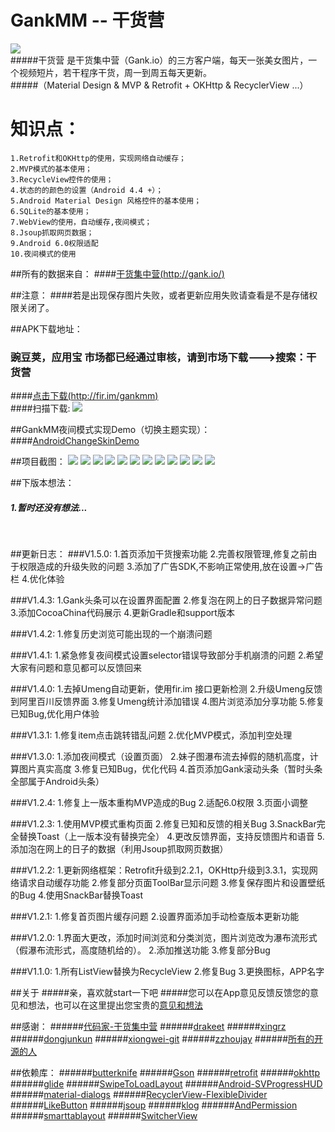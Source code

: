 # GankMM -- 干货营
![](https://github.com/maning0303/GankMM/raw/master/screenshots/icon.png)<br>
#####干货营 是干货集中营（Gank.io）的三方客户端，每天一张美女图片，一个视频短片，若干程序干货，周一到周五每天更新。<br>
#####（Material Design & MVP & Retrofit + OKHttp & RecyclerView ...）<br>

# 知识点：
    1.Retrofit和OKHttp的使用，实现网络自动缓存；
    2.MVP模式的基本使用；
    3.RecycleView控件的使用；
    4.状态的的颜色的设置（Android 4.4 +）；
    5.Android Material Design 风格控件的基本使用；
    6.SQLite的基本使用；
    7.WebView的使用，自动缓存,夜间模式；
    8.Jsoup抓取网页数据；
    9.Android 6.0权限适配
    10.夜间模式的使用

##所有的数据来自：
####[干货集中营(http://gank.io/)](http://gank.io/)<br>

##注意：
####若是出现保存图片失败，或者更新应用失败请查看是不是存储权限关闭了。

##APK下载地址：
### 豌豆荚，应用宝 市场都已经通过审核，请到市场下载--->搜索：干货营 
####[点击下载(http://fir.im/gankmm)](http://fir.im/gankmm)<br>
####扫描下载:
![](https://github.com/maning0303/GankMM/raw/master/screenshots/gank_ewm.png)

##GankMM夜间模式实现Demo（切换主题实现）：
####[AndroidChangeSkinDemo](https://github.com/maning0303/AndroidChangeSkinDemo)


##项目截图：
![](https://github.com/maning0303/GankMM/raw/master/screenshots/gank_day_01.png)
![](https://github.com/maning0303/GankMM/raw/master/screenshots/gank_night_01.png)
![](https://github.com/maning0303/GankMM/raw/master/screenshots/gank_day_02.jpg)
![](https://github.com/maning0303/GankMM/raw/master/screenshots/gank_night_02.jpg)
![](https://github.com/maning0303/GankMM/raw/master/screenshots/gank_day_03.jpg)
![](https://github.com/maning0303/GankMM/raw/master/screenshots/gank_night_03.jpg)
![](https://github.com/maning0303/GankMM/raw/master/screenshots/gank_001.jpg)
![](https://github.com/maning0303/GankMM/raw/master/screenshots/gank_002.jpg)
![](https://github.com/maning0303/GankMM/raw/master/screenshots/gank_003.png)
![](https://github.com/maning0303/GankMM/raw/master/screenshots/gank_004.png)
![](https://github.com/maning0303/GankMM/raw/master/screenshots/gank_005.png)
![](https://github.com/maning0303/GankMM/raw/master/screenshots/gank_006.png)

##下版本想法：
##### 1.暂时还没有想法...
<br>

##更新日志：
###V1.5.0:
    1.首页添加干货搜索功能
    2.完善权限管理,修复之前由于权限造成的升级失败的问题
    3.添加了广告SDK,不影响正常使用,放在设置->广告栏
    4.优化体验

###V1.4.3:
    1.Gank头条可以在设置界面配置
    2.修复泡在网上的日子数据异常问题
    3.添加CocoaChina代码展示
    4.更新Gradle和support版本

###V1.4.2:
    1.修复历史浏览可能出现的一个崩溃问题

###V1.4.1:
    1.紧急修复夜间模式设置selector错误导致部分手机崩溃的问题
    2.希望大家有问题和意见都可以反馈回来

###V1.4.0:
    1.去掉Umeng自动更新，使用fir.im 接口更新检测
    2.升级Umeng反馈到阿里百川反馈界面
    3.修复Umeng统计添加错误
    4.图片浏览添加分享功能
    5.修复已知Bug,优化用户体验

###V1.3.1:
    1.修复item点击跳转错乱问题
    2.优化MVP模式，添加判空处理

###V1.3.0:
    1.添加夜间模式（设置页面）
    2.妹子图瀑布流去掉假的随机高度，计算图片真实高度
    3.修复已知Bug，优化代码
    4.首页添加Gank滚动头条（暂时头条全部属于Android头条）

###V1.2.4:
    1.修复上一版本重构MVP造成的Bug
    2.适配6.0权限
    3.页面小调整

###V1.2.3:
    1.使用MVP模式重构页面
    2.修复已知和反馈的相关Bug
    3.SnackBar完全替换Toast（上一版本没有替换完全）
    4.更改反馈界面，支持反馈图片和语音
    5.添加泡在网上的日子的数据（利用Jsoup抓取网页数据）

###V1.2.2:
    1.更新网络框架：Retrofit升级到2.2.1，OKHttp升级到3.3.1，实现网络请求自动缓存功能
    2.修复部分页面ToolBar显示问题
    3.修复保存图片和设置壁纸的Bug
    4.使用SnackBar替换Toast

###V1.2.1:
    1.修复首页图片缓存问题
    2.设置界面添加手动检查版本更新功能

###V1.2.0:
    1.界面大更改，添加时间浏览和分类浏览，图片浏览改为瀑布流形式（假瀑布流形式，高度随机给的）。
    2.添加推送功能 
    3.修复部分Bug

###V1.1.0: 
    1.所有ListView替换为RecycleView
    2.修复Bug
    3.更换图标，APP名字
    
##关于
#####亲，喜欢就start一下吧
#####您可以在App意见反馈反馈您的意见和想法，也可以在这里提出您宝贵的[意见和想法](https://github.com/maning0303/GankMM/issues)

##感谢：
######[代码家-干货集中营](https://github.com/daimajia)
######[drakeet](https://github.com/drakeet/Meizhi)
######[xingrz](https://github.com/xingrz/GankMeizhi)
######[dongjunkun](https://github.com/dongjunkun/GanK)
######[xiongwei-git](https://github.com/xiongwei-git/GankApp)
######[zzhoujay](https://github.com/zzhoujay/Gank4Android)
######[所有的开源的人](https://github.com)

##依赖库：
######[butterknife](https://github.com/JakeWharton/butterknife)
######[Gson](https://github.com/google/gson)
######[retrofit](https://github.com/square/retrofit)
######[okhttp](https://github.com/square/okhttp)
######[glide](https://github.com/bumptech/glide)
######[SwipeToLoadLayout](https://github.com/Aspsine/SwipeToLoadLayout)
######[Android-SVProgressHUD](https://github.com/saiwu-bigkoo/Android-SVProgressHUD)
######[material-dialogs](https://github.com/afollestad/material-dialogs)
######[RecyclerView-FlexibleDivider](https://github.com/yqritc/RecyclerView-FlexibleDivider)
######[LikeButton](https://github.com/jd-alexander/LikeButton)
######[jsoup](https://github.com/jhy/jsoup)
######[klog](https://github.com/ZhaoKaiQiang/KLog)
######[AndPermission](https://github.com/yanzhenjie/AndPermission)
######[smarttablayout](https://github.com/ogaclejapan/SmartTabLayout)
######[SwitcherView](https://github.com/maning0303/SwitcherView)

